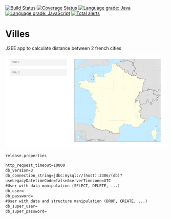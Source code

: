 [![Build Status](https://img.shields.io/travis/Klemek/Villes.svg?style=popout)](https://travis-ci.org/Klemek/Villes)
[![Coverage Status](https://img.shields.io/coveralls/github/Klemek/Villes.svg)](https://coveralls.io/github/Klemek/Villes?branch=master)
[![Language grade: Java](https://img.shields.io/lgtm/grade/java/g/Klemek/Villes.svg?logo=lgtm&logoWidth=18)](https://lgtm.com/projects/g/Klemek/Villes/context:java)
[![Language grade: JavaScript](https://img.shields.io/lgtm/grade/javascript/g/Klemek/Villes.svg?logo=lgtm&logoWidth=18)](https://lgtm.com/projects/g/Klemek/Villes/context:javascript)
[![Total alerts](https://img.shields.io/lgtm/alerts/g/Klemek/Villes.svg?logo=lgtm&logoWidth=18)](https://lgtm.com/projects/g/Klemek/Villes/alerts/)

# Villes

J2EE app to calculate distance between 2 french cities

![preview.gif](preview.gif)

`release.properties`
```
http_request_timeout=10000
db_version=3
db_connection_string=jdbc:mysql://(host):3306/(db)?useLegacyDatetimeCode=false&serverTimezone=UTC
#User with data manipulation (SELECT, DELETE, ...)
db_user=
db_password=
#User with data and structure manipulation (DROP, CREATE, ...)
db_super_user=
db_super_password=
```

